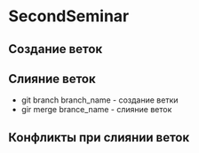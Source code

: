 # SecondSeminar

## Создание веток

## Слияние веток
* git branch branch_name - создание ветки
* gir merge brance_name - слияние веток
## Конфликты при слиянии веток

